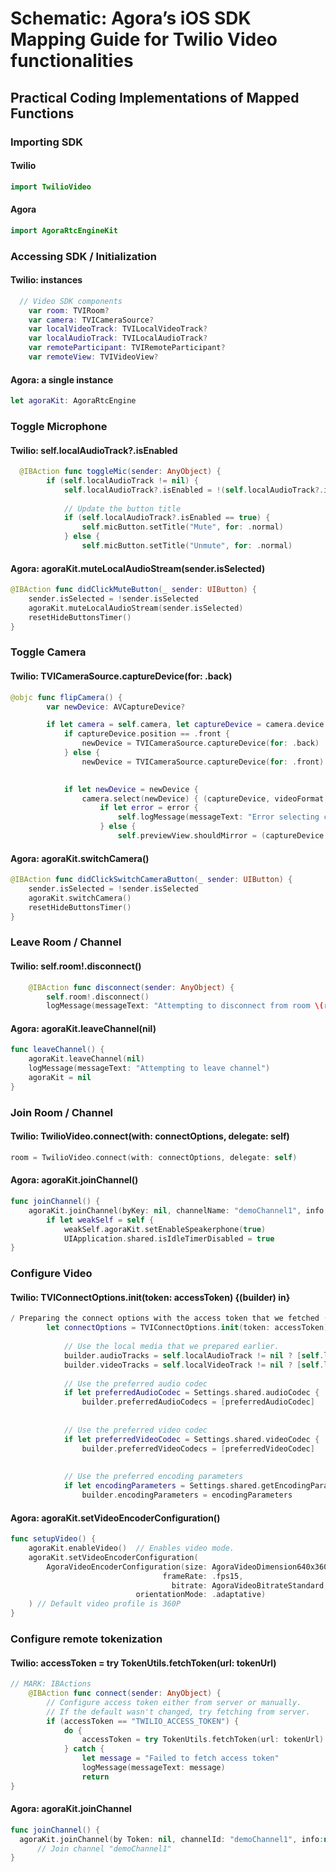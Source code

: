 

# Schematic: Agora’s iOS SDK Mapping Guide for Twilio Video functionalities



## Practical Coding Implementations of Mapped Functions 
### Importing SDK

#### Twilio
```Swift
import TwilioVideo
```
#### Agora
```Swift
import AgoraRtcEngineKit
```
### Accessing SDK / Initialization
#### Twilio: instances

```Swift
  // Video SDK components
    var room: TVIRoom?
    var camera: TVICameraSource?
    var localVideoTrack: TVILocalVideoTrack?
    var localAudioTrack: TVILocalAudioTrack?
    var remoteParticipant: TVIRemoteParticipant?
    var remoteView: TVIVideoView?
```

#### Agora: a single instance 
```Swift
let agoraKit: AgoraRtcEngine 
``` 

### Toggle Microphone
#### Twilio: self.localAudioTrack?.isEnabled

```Swift
  @IBAction func toggleMic(sender: AnyObject) {
        if (self.localAudioTrack != nil) {
            self.localAudioTrack?.isEnabled = !(self.localAudioTrack?.isEnabled)!
            
            // Update the button title
            if (self.localAudioTrack?.isEnabled == true) {
                self.micButton.setTitle("Mute", for: .normal)
            } else {
                self.micButton.setTitle("Unmute", for: .normal)
```           
        
    

#### Agora: agoraKit.muteLocalAudioStream(sender.isSelected)

```Swift
@IBAction func didClickMuteButton(_ sender: UIButton) {
    sender.isSelected = !sender.isSelected
    agoraKit.muteLocalAudioStream(sender.isSelected)
    resetHideButtonsTimer()
}
```


### Toggle Camera
#### Twilio: TVICameraSource.captureDevice(for: .back)


```Swift
@objc func flipCamera() {
        var newDevice: AVCaptureDevice?

        if let camera = self.camera, let captureDevice = camera.device {
            if captureDevice.position == .front {
                newDevice = TVICameraSource.captureDevice(for: .back)
            } else {
                newDevice = TVICameraSource.captureDevice(for: .front)
            

            if let newDevice = newDevice {
                camera.select(newDevice) { (captureDevice, videoFormat, error) in
                    if let error = error {
                        self.logMessage(messageText: "Error selecting capture device.\ncode = \((error as NSError).code) error = \(error.localizedDescription)")
                    } else {
                        self.previewView.shouldMirror = (captureDevice.position == .front)
```                    
                
            
        
    

#### Agora: agoraKit.switchCamera()

```Swift
@IBAction func didClickSwitchCameraButton(_ sender: UIButton) {
    sender.isSelected = !sender.isSelected
    agoraKit.switchCamera()
    resetHideButtonsTimer()
}
```

### Leave Room / Channel 
#### Twilio: self.room!.disconnect()
```Swift
    @IBAction func disconnect(sender: AnyObject) {
        self.room!.disconnect()
        logMessage(messageText: "Attempting to disconnect from room \(room!.name)")
```

#### Agora: agoraKit.leaveChannel(nil)

```Swift
func leaveChannel() {
    agoraKit.leaveChannel(nil)
    logMessage(messageText: "Attempting to leave channel")
    agoraKit = nil
}
```

### Join Room / Channel 


#### Twilio: TwilioVideo.connect(with: connectOptions, delegate: self)

```Swift 
room = TwilioVideo.connect(with: connectOptions, delegate: self)
```

#### Agora: agoraKit.joinChannel()
```Swift
func joinChannel() {
    agoraKit.joinChannel(byKey: nil, channelName: "demoChannel1", info:nil, uid:0) {[weak self] (sid, uid, elapsed) -> Void in
        if let weakSelf = self {
            weakSelf.agoraKit.setEnableSpeakerphone(true)
            UIApplication.shared.isIdleTimerDisabled = true
}
```

### Configure Video 
#### Twilio: TVIConnectOptions.init(token: accessToken) {(builder) in}

```Swift
/ Preparing the connect options with the access token that we fetched (or hardcoded).
        let connectOptions = TVIConnectOptions.init(token: accessToken) { (builder) in
            
            // Use the local media that we prepared earlier.
            builder.audioTracks = self.localAudioTrack != nil ? [self.localAudioTrack!] : [TVILocalAudioTrack]()
            builder.videoTracks = self.localVideoTrack != nil ? [self.localVideoTrack!] : [TVILocalVideoTrack]()
            
            // Use the preferred audio codec
            if let preferredAudioCodec = Settings.shared.audioCodec {
                builder.preferredAudioCodecs = [preferredAudioCodec]
            
            
            // Use the preferred video codec
            if let preferredVideoCodec = Settings.shared.videoCodec {
                builder.preferredVideoCodecs = [preferredVideoCodec]
            
            
            // Use the preferred encoding parameters
            if let encodingParameters = Settings.shared.getEncodingParameters() {
                builder.encodingParameters = encodingParameters
 ```           
            


#### Agora: agoraKit.setVideoEncoderConfiguration()

```Swift
func setupVideo() {
    agoraKit.enableVideo()  // Enables video mode.
    agoraKit.setVideoEncoderConfiguration(
        AgoraVideoEncoderConfiguration(size: AgoraVideoDimension640x360,
                                  frameRate: .fps15,
                                    bitrate: AgoraVideoBitrateStandard,
                            orientationMode: .adaptative)
    ) // Default video profile is 360P
}
```

### Configure remote tokenization
#### Twilio: accessToken = try TokenUtils.fetchToken(url: tokenUrl)

```Swift
// MARK: IBActions
    @IBAction func connect(sender: AnyObject) {
        // Configure access token either from server or manually.
        // If the default wasn't changed, try fetching from server.
        if (accessToken == "TWILIO_ACCESS_TOKEN") {
            do {
                accessToken = try TokenUtils.fetchToken(url: tokenUrl)
            } catch {
                let message = "Failed to fetch access token"
                logMessage(messageText: message)
                return
}
```            
        
#### Agora:  agoraKit.joinChannel

```Swift
func joinChannel() {
  agoraKit.joinChannel(by Token: nil, channelId: "demoChannel1", info:nil, uid:0){[weak self] (sid, uid, elapsed) -> Void in
      // Join channel "demoChannel1" 
}
```


